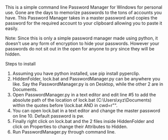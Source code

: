 This is a simple command line Password Manager for Windows for personal use. Gone are the days to memorize passwords to the tons of accounts you have.
This Password Manager takes in a master password and copies the password for the required account to your clipboard allowing you to paste it easily.

Note: Since this is only a simple password manager made using python, it doesn't use any form of encryption to hide your passwords. However your passwords do not sit out in the open for anyone to pry since they will be hidden.

Steps to install

1. Assuming you have python installed, use pip install pyperclip.
2. HiddenFolder, lock.bat and PasswordManager.py can be anywhere you like. Say the PasswordManager.py is on Desktop, while the other 2 are in Documents.
3. Open PasswordManager.py in a text editor and edit line #5 to add the absolute path of the location of lock.bat (C:\Users\xyz\Documents) within the quotes before \lock.bat AND in cwd=r"".
4. You can open lock.bat in a text editor and change the master password on line 10. Default password is pw.
5. Finally right click on lock.bat and the 2 files inside HiddenFolder and click on Properties to change their Attributes to Hidden.
6. Run PasswordManager.py through command line.

